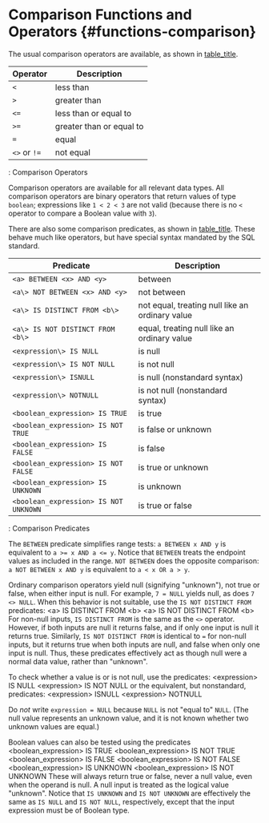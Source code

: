 # Comparison Functions and Operators {#functions-comparison}

The usual comparison operators are available, as shown in
[table_title](#functions-comparison-op-table).

  Operator      |Description
  --------------|--------------------------
  `<`           |less than
  `>`           |greater than
  `<=`          |less than or equal to
  `>=`          |greater than or equal to
  `=`           |equal
  `<>` or `!=`  |not equal

  : Comparison Operators

Comparison operators are available for all relevant data types. All
comparison operators are binary operators that return values of type
`boolean`; expressions like `1 < 2 < 3` are not valid (because there is
no `<` operator to compare a Boolean value with `3`).

There are also some comparison predicates, as shown in
[table_title](#functions-comparison-pred-table). These behave much like
operators, but have special syntax mandated by the SQL standard.

  Predicate                             |Description
  --------------------------------------|-------------------------------------------------
  `<a> BETWEEN <x> AND <y>`             |between
  `<a\> NOT BETWEEN <x> AND <y>`        |not between
  `<a\> IS DISTINCT FROM <b\>`          |not equal, treating null like an ordinary value
  `<a\> IS NOT DISTINCT FROM <b\>`      |equal, treating null like an ordinary value
  `<expression\> IS NULL`               |is null
  `<expression\> IS NOT NULL`           |is not null
  `<expression\> ISNULL`                |is null (nonstandard syntax)
  `<expression\> NOTNULL`               |is not null (nonstandard syntax)
  `<boolean_expression> IS TRUE`        |is true
  `<boolean_expression> IS NOT TRUE`    |is false or unknown
  `<boolean_expression> IS FALSE`       |is false
  `<boolean_expression> IS NOT FALSE`   |is true or unknown
  `<boolean_expression> IS UNKNOWN`     |is unknown
  `<boolean_expression> IS NOT UNKNOWN` |is true or false

  : Comparison Predicates

The `BETWEEN` predicate simplifies range tests: `a BETWEEN x AND y`
is equivalent to `a >= x AND a <= y`. Notice that
`BETWEEN` treats the endpoint values as included in the range.
`NOT BETWEEN` does the opposite comparison: `a NOT BETWEEN x AND y`
is equivalent to `a < x OR a > y`.

Ordinary comparison operators yield null (signifying "unknown"), not
true or false, when either input is null. For example, `7 = NULL` yields
null, as does `7 <> NULL`. When this behavior is not suitable, use the
`IS NOT DISTINCT FROM` predicates: \<a\> IS DISTINCT FROM \<b\> \<a\> IS
NOT DISTINCT FROM \<b\> For non-null inputs, `IS DISTINCT FROM` is the
same as the `<>` operator. However, if both inputs are null it returns
false, and if only one input is null it returns true. Similarly,
`IS NOT DISTINCT FROM` is identical to `=` for non-null inputs, but it
returns true when both inputs are null, and false when only one input is
null. Thus, these predicates effectively act as though null were a
normal data value, rather than "unknown".

To check whether a value is or is not null, use the predicates:
\<expression\> IS NULL \<expression\> IS NOT NULL or the equivalent, but
nonstandard, predicates: \<expression\> ISNULL \<expression\> NOTNULL

Do *not* write `expression = NULL` because `NULL` is not "equal to"
`NULL`. (The null value represents an unknown value, and it is not known
whether two unknown values are equal.)

Boolean values can also be tested using the predicates
\<boolean_expression\> IS TRUE \<boolean_expression\> IS NOT TRUE
\<boolean_expression\> IS FALSE \<boolean_expression\> IS NOT FALSE
\<boolean_expression\> IS UNKNOWN \<boolean_expression\> IS NOT UNKNOWN
These will always return true or false, never a null value, even when
the operand is null. A null input is treated as the logical value
"unknown". Notice that `IS UNKNOWN` and `IS NOT UNKNOWN` are effectively
the same as `IS NULL` and `IS NOT NULL`, respectively, except that the
input expression must be of Boolean type.
